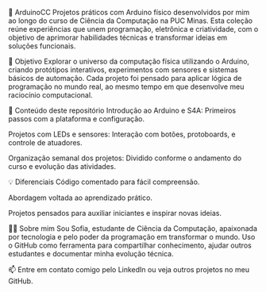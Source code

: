 🔌 ArduinoCC
Projetos práticos com Arduino físico desenvolvidos por mim ao longo do curso de Ciência da Computação na PUC Minas. Esta coleção reúne experiências que unem programação, eletrônica e criatividade, com o objetivo de aprimorar habilidades técnicas e transformar ideias em soluções funcionais.

🎯 Objetivo
Explorar o universo da computação física utilizando o Arduino, criando protótipos interativos, experimentos com sensores e sistemas básicos de automação. Cada projeto foi pensado para aplicar lógica de programação no mundo real, ao mesmo tempo em que desenvolve meu raciocínio computacional.

📁 Conteúdo deste repositório
Introdução ao Arduino e S4A: Primeiros passos com a plataforma e configuração.

Projetos com LEDs e sensores: Interação com botões, protoboards, e controle de atuadores.

Organização semanal dos projetos: Dividido conforme o andamento do curso e evolução das atividades.

💡 Diferenciais
Código comentado para fácil compreensão.

Abordagem voltada ao aprendizado prático.

Projetos pensados para auxiliar iniciantes e inspirar novas ideias.

👩‍💻 Sobre mim
Sou Sofia, estudante de Ciência da Computação, apaixonada por tecnologia e pelo poder da programação em transformar o mundo. Uso o GitHub como ferramenta para compartilhar conhecimento, ajudar outros estudantes e documentar minha evolução técnica.

📫 Entre em contato comigo pelo LinkedIn ou veja outros projetos no meu GitHub.
